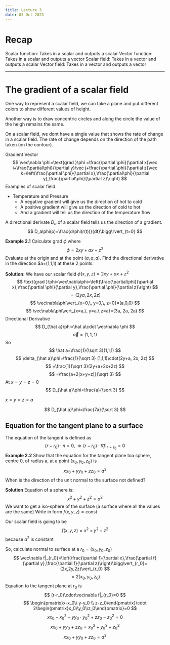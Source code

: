 ```yaml
---
title: Lecture 3
date: 03 Oct 2023
---
```


# Recap
Scalar function: Takes in a scalar and outputs a scalar
Vector function: Takes in a scalar and outputs a vector
Scalar field: Takes in a vector and outputs a scalar
Vector field: Takes in a vector and outputs a vector
____
# The gradient of a scalar field
One way to represent a scalar field, we can take a plane and put different colors to show different values of height. 

Another way is to draw concentric circles and along the circle the value of the heigh remains the same.

On a scalar field, we dont have a single value that shows the rate of change in a scalar field. The rate of change depends on the direction of the path taken (on the contour). 

Gradient Vector 
$$
\vec\nabla \phi=\text{grad }\phi =\frac{\partial \phi}{\partial x}\vec i+\frac{\partial\phi}{\partial y}\vec j+\frac{\partial \phi}{\partial z}\vec k=\left(\frac{\partial \phi}{\partial x},\frac{\partial\phi}{\partial y},\frac{\partial\phi}{\partial z}\right)
$$
Examples of scalar field
- Temperature and Pressure
	- A negative gradient will give us the direction of hot to cold
	- A positive gradient will give us the direction of cold to hot
	- And a gradient will tell us the direction of the temperature flow

A directional derivate $D_a$ of a scalar field tells us the direction of a gradient.
$$
D_a\phi(p)=\frac{d\phi(r(t))}{dt}\bigg\rvert_{t=0}
$$

**Example 2.1**
Calculate $\text{grad }\phi$ where 
$$
\phi=2xy+ax+z^2
$$
Evaluate at the origin and at the point $(a,a,a)$. Find the directional derivative in the direction $a=(1,1,1) at these 2 points.

**Solution:**
We have our scalar field $\phi(x,y,z)=2xy+ax+z^2$
$$
\text{grad }\phi=\vec\nabla\phi=\left(\frac{\partial\phi}{\partial x},\frac{\partial \phi}{\partial y},\frac{\partial \phi}{\partial z}\right)
$$
$$
=(2ya,2x,2z)
$$
$$
\vec\nabla\phi\vert_{x=0,\, y=0,\, z=0}=(a,0,0)
$$
$$
\vec\nabla\phi\vert_{x=a,\, y=a,\,z=a}=(3a, 2a, 2a)
$$
Directional Derivative 
$$
D_{\hat a}\phi=\hat a\cdot \vec\nabla \phi
$$
$$
\vec a=(1,1,1)
$$ 
So 
$$
\hat a=\frac{1}{\sqrt 3}(1,1,1)
$$
$$
\delta_{\hat a}\phi=\frac{1}{\sqrt 3} (1,1,1)\cdot(2y+a, 2x, 2z)
$$
$$
=\frac{1}{\sqrt 3}(2y+a+2x+2z)
$$
$$
=\frac{a+2(x+y+z)}{\sqrt 3}
$$
At $x=y=z=0$
$$
D_{\hat a}\phi=\frac{a}{\sqrt 3}
$$

$x=y=z=a$

$$
D_{\hat a}\phi=\frac{7a}{\sqrt 3}
$$

## Equation for the tangent plane to a surface
The equation of the tangent is defined as 
$$
(r-r_0)\cdot n=0,\Rightarrow (r-r_0)\cdot\nabla f|_{r=r_0}=0
$$
**Example 2.2**
Show that the equation for the tangent plane toa sphere, centre 0, of radius a, at a point $(x_0, y_0, z_0)$ is 
$$
xx_0+yy_0+zz_0=a^2
$$
When is the direction of the unit normal to the surface not defined?

**Solution**
Equation of a sphere is: 
$$
x^2+y^2+z^2=a^2
$$
We want to get a iso-sphere of the surface (a surface where all the values are the same)
Write in form $f(x,y,z)=\text{const}$

Our scalar field is going to be 
$$
f(x,y,z)=x^2+y^2+z^2
$$
because $a^2$ is constant

So, calculate normal to surface at a $r_0=(x_0,y_0,z_0)$
$$
\vec\nabla f|_{r_0}=\left(\frac{\partial f}{\partial x},\frac{\partial f}{\partial y},\frac{\partial f}{\partial z}\right)\bigg\vert_{r_0}=(2x,2y,2z)\vert_{r_0}
$$
$$
=2(x_0,y_0,z_0)
$$
Equation to the tangent plane at $r_0$ is 
$$
(r-r_0)\cdot\vec\nabla f|_{r_0}=0
$$
$$
\begin{pmatrix}x-x_0\\ y-y_0 \\ z-z_0\end{pmatrix}\cdot 2\begin{pmatrix}x_0\\y_0\\z_0\end{pmatrix}=0
$$
$$
xx_0-x_0^2+yy_0\cdot y_0^2+zz_0-z_0^2=0
$$
$$
xx_0+yy_0+zz_0=x_0^2+y_0^2+z_0^2
$$
$$
xx_0+yy_0+zz_0=a^2
$$



